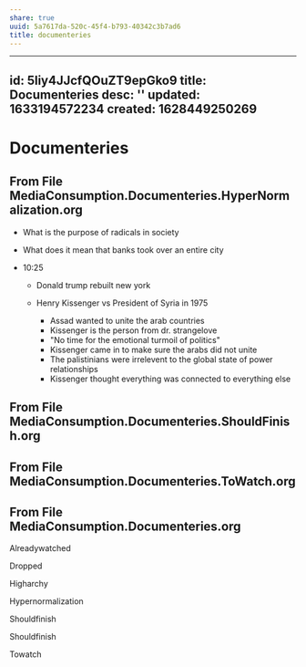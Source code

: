 ```yaml
---
share: true
uuid: 5a7617da-520c-45f4-b793-40342c3b7ad6
title: documenteries
---
```

---
id: 5liy4JJcfQOuZT9epGko9
title: Documenteries
desc: ''
updated: 1633194572234
created: 1628449250269
---
# Documenteries

From File MediaConsumption.Documenteries.HyperNormalization.org
---------------------------------------------------------------

*   What is the purpose of radicals in society
    
*   What does it mean that banks took over an entire city
    
*   10:25
    
    *   Donald trump rebuilt new york
        
    *   Henry Kissenger vs President of Syria in 1975
        
        *   Assad wanted to unite the arab countries
        *   Kissenger is the person from dr. strangelove
        *   "No time for the emotional turmoil of politics"
        *   Kissenger came in to make sure the arabs did not unite
        *   The palistinians were irrelevent to the global state of power relationships
        *   Kissenger thought everything was connected to everything else
        

From File MediaConsumption.Documenteries.ShouldFinish.org
---------------------------------------------------------

From File MediaConsumption.Documenteries.ToWatch.org
----------------------------------------------------

From File MediaConsumption.Documenteries.org
--------------------------------------------

Alreadywatched

Dropped

Higharchy

Hypernormalization

Shouldfinish

Shouldfinish

Towatch
